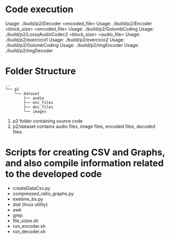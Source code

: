 # Code execution
Usage: ./build/p2/Decoder <encoded_file> <outfile>
Usage: ./build/p2/Encoder <GolombParameter> <block_size> <encoded_file> <outfile>
Usage: ./build/p2/GolombCoding
Usage: ./build/p2/LossyAudioCodec2 <GolombParameter> <block_size> <audio_file> <encoded audio file> <out audio file>
Usage: ./build/p2/exercicio1 <in file name> <out file name>
Usage: ./build/p2/exercicio2 <in file name> <Rotation Angle> <Value for Intensity>
Usage: ./build/p2/GolombCoding
Usage: ./build/p2/imgEncoder
Usage: ./build/p2/imgDecoder


# Folder Structure
```
..
└── p2
    └── dataset
        ├── audio
        ├── enc_files
        ├── dec_files
        └── images
```

1. p2 folder containing source code
2. p2/dataset contains audio files, image files, encoded files, decoded files.

# Scripts for creating CSV and Graphs, and also compile information related to the developed code

- createDataCsv.py
- compressed_ratio_graphs.py
- exetime_bs.py
- stat (linux utility)
- awk
- grep
- file_sizes.sh
- run_encoder.sh
- run_decoder.sh

